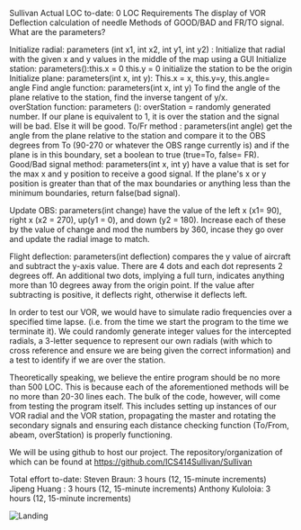 Sullivan
Actual LOC to-date: 0 LOC
Requirements
The display of VOR
Deflection calculation of needle
Methods of GOOD/BAD and FR/TO signal.
What are the parameters?

Initialize radial: parameters (int x1, int x2, int y1, int y2) : Initialize that radial with the given x and y values in the middle of the map using a GUI
Initialize station: parameters():this.x = 0 this.y = 0 initialize the station to be the origin
Initialize plane: parameters(int x, int y): This.x = x, this.y=y, this.angle= angle
Find angle function: parameters(int x, int y) To find the angle of the plane relative to the station, find the inverse tangent of y/x.   
overStation function: parameters (): overStation = randomly generated number.  If our plane is equivalent to 1, it is over the station and the signal will be bad.  Else it will be good.
To/Fr method : parameters(int angle) get the angle from the plane relative to the station and compare it to the OBS degrees from To (90-270 or whatever the OBS range currently is) and if the plane is in this boundary, set a boolean to true (true=To, false= FR).
Good/Bad signal method: parameters(int x, int y) have a value that is set for the max x and y position to receive a good signal. If the plane's x or y position is greater than that of the max boundaries or anything less than the minimum boundaries, return false(bad signal).

Update OBS: parameters(int change) have the value of the left x (x1= 90), right x (x2 = 270), up(y1 = 0), and down (y2 = 180). Increase each of these by the value of change and mod the numbers by 360, incase they go over and update the radial image to match. 

Flight deflection: parameters(int deflection) compares the y value of  aircraft and subtract the y-axis value. There are 4 dots and each dot represents 2 degrees off.  An additional two dots, implying a full turn, indicates anything more than 10 degrees away from the origin point.  If the value after subtracting is positive, it deflects right, otherwise it deflects left. 

In order to test our VOR, we would have to simulate radio frequencies over a specified time lapse.  (i.e. from the time we start the program to the time we terminate it).  We could randomly generate integer values for the intercepted radials, a 3-letter sequence to represent our own radials (with which to cross reference and ensure we are being given the correct information) and a test to identify if we are over the station.  

Theoretically speaking, we believe the entire program should be no more than 500 LOC.  This is because each of the aforementioned methods will be no more than 20-30 lines each.  The bulk of the code, however, will come from testing the program itself.  This includes setting up instances of our VOR radial and the VOR station, propagating the master and rotating the secondary signals and ensuring each distance checking function (To/From, abeam, overStation) is properly functioning.

We will be using github to host our project. The repository/organization of which can be found at https://github.com/ICS414Sullivan/Sullivan

Total effort to-date: Steven Braun: 3 hours (12, 15-minute increments)
		         Jipeng Huang : 3 hours (12, 15-minute increments)
		         Anthony Kuloloia: 3 hours (12, 15-minute increments)


 <p><img src="https://raw.githubusercontent.com/ICS414Sullivan/Sullivan/blob/master/tester.png" alt="Landing "></p>
